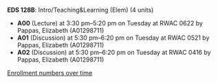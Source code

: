 **EDS 128B**: Intro/Teaching&Learning (Elem) (4 units)

- **A00** (Lecture) at 3:30 pm–5:20 pm on Tuesday at RWAC 0622 by Pappas, Elizabeth (A01298711)
- **A01** (Discussion) at 5:30 pm–6:20 pm on Tuesday at RWAC 0521 by Pappas, Elizabeth (A01298711)
- **A02** (Discussion) at 5:30 pm–6:20 pm on Tuesday at RWAC 0416 by Pappas, Elizabeth (A01298711)

[Enrollment numbers over time](./EDS128B.tsv)

